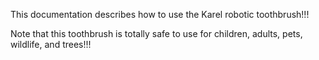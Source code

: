 
This documentation describes how to use the Karel robotic toothbrush!!!

Note that this toothbrush is totally safe to use for children, adults, pets, wildlife, and trees!!!